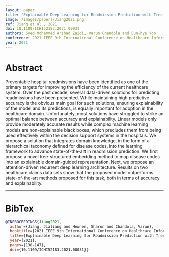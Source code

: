 ```yaml
---
layout: paper
title: "Explainable Deep Learning for Readmission Prediction with Tree-GloVe Embedding"
image: /images/papers/Jiang2021.png
ref: Jiang et al., 2021
doi: 10.1109/ICHI52183.2021.00031
authors: Syed Mohammed Arshad Zaidi, Varun Chandola and Eun-hye Yoo
conference: 2021 IEEE 9th International Conference on Healthcare Informatics (ICHI) 
year: 2021
---
```


# Abstract

Preventable hospital readmissions have been identified as one of the primary targets for improving the efficiency of the current healthcare system. Over the past decade, several data-driven solutions for predicting readmissions have been presented. While maintaining high predictive accuracy is the obvious main goal for such solutions, ensuring explainability of the model and its predictions, is equally important for adoption in the healthcare domain. Unfortunately, most solutions have struggled to strike an optimal balance between accuracy and explainability. Linear models only provide moderately accurate results while complex machine learning models are non-explainable black boxes, which precludes them from being used effectively within the decision support systems in the hospitals. We propose a solution that integrates domain knowledge, in the form of a hierarchical taxonomy defined for disease codes, into the learning framework to advance state-of-the-art in readmission prediction. We first propose a novel tree-structured embedding method to map disease codes into an explainable domain-guided representation. Next, we propose an attention-driven recurrent deep learning architecture. Results on two healthcare claims data sets show that the proposed model outperforms state-of-the-art methods proposed for this task, both in terms of accuracy and explainability.

---

# BibTex

```bibtex
@INPROCEEDINGS{Jiang2021,
  author={Jiang, Jialiang and Hewner, Sharon and Chandola, Varun},
  booktitle={2021 IEEE 9th International Conference on Healthcare Informatics (ICHI)}, 
  title={Explainable Deep Learning for Readmission Prediction with Tree-GloVe Embedding}, 
  year={2021},
  pages={138-147},
  doi={10.1109/ICHI52183.2021.00031}}
```
